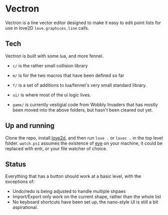 # Vectron

Vectron is a line vector editor designed to make it easy to edit point lists for use in love2D `love.graphices.line` calls. 


## Tech

Vectron is built with some lua, and more fennel. 

- `c/` is the rather small collision library 
- `m/` is for the two macros that have been defined so far
- `f/` is a set of additions to lua/fennel's very small standard library.
- `ui/` is where most of the ui logic lives.

- `game/` is currently vestigial code from Wobbly Invaders that has mostly been moved into the above folders, but hasn't been cleared out yet.

## Up and running

Clone the repo, install [love2d](https://love2d.org/), and then run `love .` or `lovec .` in the top level folder. `watch.ps1` assumes the existence of [eye](https://github.com/yumaikas/eye) on your machine, it could be replaced with entr, or your file watcher of choice. 


## Status

Everything that has a button should work at a basic level, with the exceptions of:

- Undo/redo is being adjusted to handle multiple shpaes
- Import/Export only work on the current shape, rather than the whole list
- No keyboard shortcuts have been set up, the nano-style UI is still a bit aspirational.
